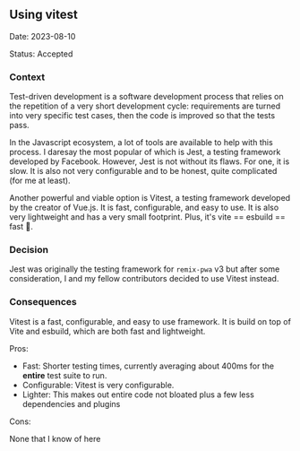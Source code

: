## Using vitest

Date: 2023-08-10

Status: Accepted

### Context

Test-driven development is a software development process that relies on the repetition of a very short development cycle: requirements are turned into very specific test cases, then the code is improved so that the tests pass.

In the Javascript ecosystem, a lot of tools are available to help with this process. I daresay the most popular of which is Jest, a testing framework developed by Facebook. However, Jest is not without its flaws. For one, it is slow. It is also not very configurable and to be honest, quite complicated (for me at least).

Another powerful and viable option is Vitest, a testing framework developed by the creator of Vue.js. It is fast, configurable, and easy to use. It is also very lightweight and has a very small footprint. Plus, it's vite == esbuild == fast 🤪.

### Decision

Jest was originally the testing framework for `remix-pwa` v3 but after some consideration, I and my fellow contributors decided to use Vitest instead.

### Consequences

Vitest is a fast, configurable, and easy to use framework. It is build on top of Vite and esbuild, which are both fast and lightweight.

Pros:

- Fast: Shorter testing times, currently averaging about 400ms for the **entire** test suite to run.
- Configurable: Vitest is very configurable.
- Lighter: This makes out entire code not bloated plus a few less dependencies and plugins

Cons:

None that I know of here
